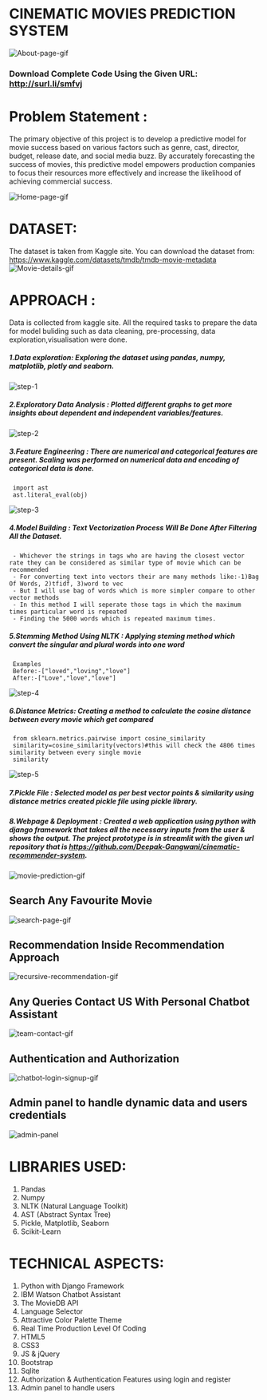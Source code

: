 # CINEMATIC MOVIES PREDICTION SYSTEM
![About-page-gif](https://github.com/Deepak-Gangwani/iNeuron-internship-project/assets/108722554/d6586b48-b571-48c3-8f74-6e57efa0b3bf)
### Download Complete Code Using the Given URL: http://surl.li/smfvj

# Problem Statement :
The primary objective of this project is to develop a predictive model for movie success based on various factors such as genre, cast, director, budget, release date, and social media buzz. 
By accurately forecasting the success of movies, this predictive model empowers production companies to focus their resources more effectively and increase the likelihood of achieving commercial success.

![Home-page-gif](https://github.com/Deepak-Gangwani/iNeuron-internship-project/assets/108722554/327abfec-6c27-4347-8095-d0b39f9b7f8c)

# DATASET:
The dataset is taken from Kaggle site. You can download the dataset from: https://www.kaggle.com/datasets/tmdb/tmdb-movie-metadata
![Movie-details-gif](https://github.com/Deepak-Gangwani/iNeuron-internship-project/assets/108722554/0cd4de4a-e0f6-42f4-8e52-23f47ef6ada0)

# APPROACH :
Data is collected from kaggle site. All the required tasks to prepare the data for model buliding such as data cleaning, pre-processing, data exploration,visualisation were done.
##### 1.Data exploration: Exploring the dataset using pandas, numpy, matplotlib, plotly and seaborn.
![step-1](https://github.com/Deepak-Gangwani/iNeuron-internship-project/assets/108722554/401a3f3e-124d-4840-a0b0-cf6f9a1903d0)

##### 2.Exploratory Data Analysis : Plotted different graphs to get more insights about dependent and independent variables/features.
![step-2](https://github.com/Deepak-Gangwani/iNeuron-internship-project/assets/108722554/84899f2f-e1a9-479b-815d-3c792c6c055f)

##### 3.Feature Engineering : There are numerical and categorical features are present. Scaling was performed on numerical data and encoding of categorical data is done.
```
 import ast 
 ast.literal_eval(obj)
```
![step-3](https://github.com/Deepak-Gangwani/iNeuron-internship-project/assets/108722554/985209b3-9d11-4949-acbc-0e5133d30beb)

##### 4.Model Building : Text Vectorization Process Will Be Done After Filtering All the Dataset.

 	 - Whichever the strings in tags who are having the closest vector rate they can be considered as similar type of movie which can be recommended
 	 - For converting text into vectors their are many methods like:-1)Bag Of Words, 2)tfidf, 3)word to vec
 	 - But I will use bag of words which is more simpler compare to other vector methods
 	 - In this method I will seperate those tags in which the maximum times particular word is repeated
 	 - Finding the 5000 words which is repeated maximum times.

##### 5.Stemming Method Using NLTK :  Applying steming method which convert the singular and plural words into one word
```
 Examples
 Before:-["loved","loving","love"]
 After:-["Love","love","love"]
```
![step-4](https://github.com/Deepak-Gangwani/iNeuron-internship-project/assets/108722554/1fa18214-4331-4268-810e-f3aa72661b06)

##### 6.Distance Metrics: Creating a method to calculate the cosine distance between every movie which get compared
```
 from sklearn.metrics.pairwise import cosine_similarity
 similarity=cosine_similarity(vectors)#this will check the 4806 times similarity between every single movie
 similarity
```
![step-5](https://github.com/Deepak-Gangwani/iNeuron-internship-project/assets/108722554/a0a8fa38-f68b-4614-b13e-4f342a082dd9)

##### 7.Pickle File : Selected model as per best vector points & similarity using distance metrics created pickle file using pickle library.
##### 8.Webpage & Deployment : Created a web application using python with django framework that takes all the necessary inputs from the user & shows the output. The project prototype is in streamlit with the given url repository that is https://github.com/Deepak-Gangwani/cinematic-recommender-system.

![movie-prediction-gif](https://github.com/Deepak-Gangwani/iNeuron-internship-project/assets/108722554/8d08888c-5deb-4475-a54a-0d095a9db157)

## Search Any Favourite Movie
![search-page-gif](https://github.com/Deepak-Gangwani/iNeuron-internship-project/assets/108722554/bf1404bc-dc28-4b40-b691-34a06fa7f36f)

## Recommendation Inside Recommendation Approach 
![recursive-recommendation-gif](https://github.com/Deepak-Gangwani/iNeuron-internship-project/assets/108722554/7e7438b9-d8e7-4c62-bb98-b37cfbe33316)

## Any Queries Contact US With Personal Chatbot Assistant
![team-contact-gif](https://github.com/Deepak-Gangwani/iNeuron-internship-project/assets/108722554/38bc0f81-6919-465f-9a86-d9b7780bb1e5)

## Authentication and Authorization
![chatbot-login-signup-gif](https://github.com/Deepak-Gangwani/iNeuron-internship-project/assets/108722554/c649bd96-bbc3-4071-9b48-6fdd3cff15ca)

## Admin panel to handle dynamic data and users credentials
![admin-panel](https://github.com/Deepak-Gangwani/iNeuron-internship-project/assets/108722554/57290cbc-b237-4a5d-8543-e59397e915f1)

# LIBRARIES USED:
1) Pandas
2) Numpy
3) NLTK (Natural Language Toolkit)
4) AST (Abstract Syntax Tree)
5) Pickle, Matplotlib, Seaborn
6) Scikit-Learn

# TECHNICAL ASPECTS:
1) Python with Django Framework
2) IBM Watson Chatbot Assistant
3) The MovieDB API
4) Language Selector
5) Attractive Color Palette Theme
6) Real Time Production Level Of Coding
7) HTML5
8) CSS3
9) JS & jQuery
10) Bootstrap
11) Sqlite
12) Authorization & Authentication Features using login and register
13) Admin panel to handle users




